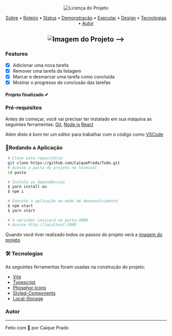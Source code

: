 

<p align="center">
  <img alt="Licença do Projeto" src="https://img.shields.io/badge/LICENSE-MIT-green"/>
<p>


<p align="center">
 <a href="#computer-sobre">Sobre</a> •
 <a href="#memo-roteiro">Roteiro</a> •
 <a href="#triangular_ruler-status-do-projeto">Status</a> •
 <a href="#movie_camera-demonstração">Demonstração</a> •
 <a href="#dvd-executar-o-projeto">Executar</a> •
  <a href="#dvd-executar-o-projeto">Design</a> •
 <a href="#hammer-tecnologias">Tecnologias</a> •
 <a href="#boy-autor">Autor</a> 
</p>

<h2 align="center"><img alt="Imagem do Projeto" id="imagem" title="#Projeto"
<!--  src="/src/assets/todo.png" />  -->
</h2>

### Features 
- [x] Adicionar uma nova tarefa
- [x] Remover uma tarefa da listagem
- [x] Marcar e desmarcar uma tarefa como concluída
- [x] Mostrar o progresso de conclusão das tarefas

<h4  align="left">
Projeto finalizado ✔
</h4>

###  Pré-requisitos<a id="pre-requisitos"></a>

Antes de começar, você vai precisar ter instalado em sua máquina as seguintes ferramentas:
 [Git](https://git-scm.com/),
 [Node.js](https://nodejs.org/pt-br/)
 [React](https://reactjs.org/)
 
 Além disto é bom ter um editor para trabalhar com o código como [VSCode](https://code.visualstudio.com/)
 
   ### 🎲Rodando a Aplicação<a id="rodando"></a>
   
   
````bash 
 # Clone este repositório
 git clone https://github.com/CaiquePrado/Todo.git 
 # Acesse a pasta do projeto no terminal
 cd pasta
 
 # Instale as dependências
 $ yarn install ou
 $ npm i 
 
 # Execute a aplicação em modo de desenvolvimento
 $ npm start 
 $ yarn start
 
 # O servidor iniciará na porta:3000
 # Acesse http://localhost:3000
 ````
<p> Quando você tiver realizado todos os passos do projeto verá a  <a href="#imagem" >imagem do projeto</a> </p>

### 🛠 Tecnologias<a id="tecnologias"></a>
 As seguintes ferramentas foram usadas na construção do projeto:
 
  - [Vite](https://vitejs.dev/) 
  - [Typescript](https://www.typescriptlang.org/)
  - [Phosphor Icons](https://phosphoricons.com/)
  - [Styled-Components](https://styled-components.com/) 
  - [Local-Storage](https://developer.mozilla.org/en-US/docs/Web/API/Window/localStorage) 
  
  ### Autor <a id="autor"> </a>

---
<a href="https://github.com/CaiquePrado" style="text-decoration: none;">
<span> Feito com 💙 por Caique Prado</span> 
</a> 
